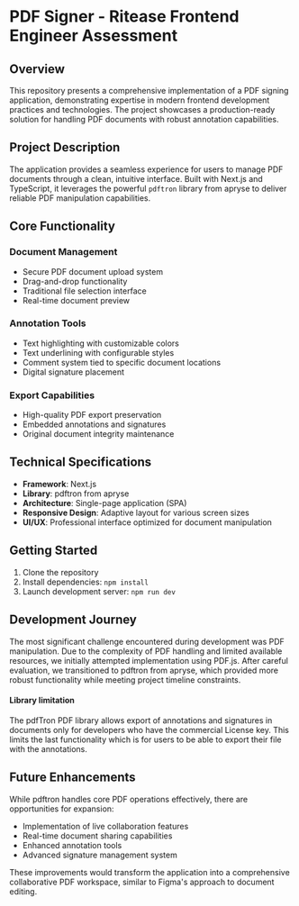 # PDF Signer - Ritease Frontend Engineer Assessment

## Overview

This repository presents a comprehensive implementation of a PDF signing application, demonstrating expertise in modern frontend development practices and technologies. The project showcases a production-ready solution for handling PDF documents with robust annotation capabilities.

## Project Description

The application provides a seamless experience for users to manage PDF documents through a clean, intuitive interface. Built with Next.js and TypeScript, it leverages the powerful `pdftron` library from apryse to deliver reliable PDF manipulation capabilities.

## Core Functionality

### Document Management

- Secure PDF document upload system
- Drag-and-drop functionality
- Traditional file selection interface
- Real-time document preview

### Annotation Tools

- Text highlighting with customizable colors
- Text underlining with configurable styles
- Comment system tied to specific document locations
- Digital signature placement

### Export Capabilities

- High-quality PDF export preservation
- Embedded annotations and signatures
- Original document integrity maintenance

## Technical Specifications

- **Framework**: Next.js
- **Library**: pdftron from apryse
- **Architecture**: Single-page application (SPA)
- **Responsive Design**: Adaptive layout for various screen sizes
- **UI/UX**: Professional interface optimized for document manipulation

## Getting Started

1. Clone the repository
2. Install dependencies: `npm install`
3. Launch development server: `npm run dev`

## Development Journey

The most significant challenge encountered during development was PDF manipulation. Due to the complexity of PDF handling and limited available resources, we initially attempted implementation using PDF.js. After careful evaluation, we transitioned to pdftron from apryse, which provided more robust functionality while meeting project timeline constraints.

#### Library limitation

The pdfTron PDF library allows export of annotations and signatures in documents only for developers who have the commercial License key. This limits the last functionality which is for users to be able to export their file with the annotations.

## Future Enhancements

While pdftron handles core PDF operations effectively, there are opportunities for expansion:

- Implementation of live collaboration features
- Real-time document sharing capabilities
- Enhanced annotation tools
- Advanced signature management system

These improvements would transform the application into a comprehensive collaborative PDF workspace, similar to Figma's approach to document editing.
